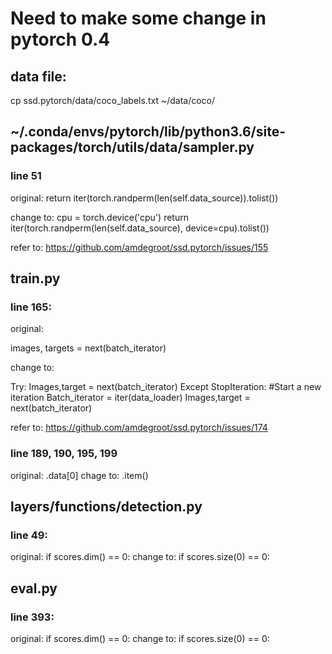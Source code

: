 # Need to make some change in pytorch 0.4

## data file:
  cp ssd.pytorch/data/coco_labels.txt ~/data/coco/

## ~/.conda/envs/pytorch/lib/python3.6/site-packages/torch/utils/data/sampler.py

  ### line 51
  
  original:
  return iter(torch.randperm(len(self.data_source)).tolist())
  
  change to:
  cpu = torch.device('cpu')
  return iter(torch.randperm(len(self.data_source), device=cpu).tolist())
  
  refer to: https://github.com/amdegroot/ssd.pytorch/issues/155

## train.py
  
  ### line 165:
  original:
  
  images, targets = next(batch_iterator)
  
  change to:
  
  Try:
      Images,target = next(batch_iterator)
  Except StopIteration: #Start a new iteration
      Batch_iterator = iter(data_loader)
      Images,target = next(batch_iterator)
      
  refer to: https://github.com/amdegroot/ssd.pytorch/issues/174
      
      
  ### line 189, 190, 195, 199
  original: .data[0]
  chage to: .item()
  
## layers/functions/detection.py
  ### line 49:
  original: if scores.dim() == 0:
  change to: if scores.size(0) == 0:

## eval.py
  ### line 393:
  original: if scores.dim() == 0:
  change to: if scores.size(0) == 0:
